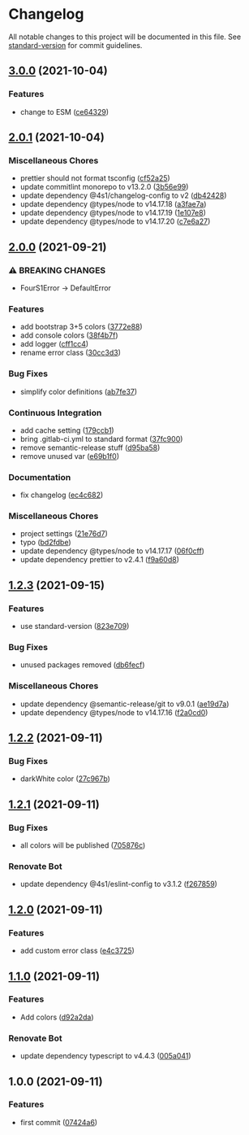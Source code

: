 # Changelog

All notable changes to this project will be documented in this file. See [standard-version](https://github.com/conventional-changelog/standard-version) for commit guidelines.

## [3.0.0](https://gitlab.com/4s1/toolbox/compare/v2.0.0...v3.0.0) (2021-10-04)


### Features

* change to ESM ([ce64329](https://gitlab.com/4s1/toolbox/commit/ce6432949570ebe9aecfde6f599c21bd9c661a3f))

## [2.0.1](https://gitlab.com/4s1/toolbox/compare/v2.0.0...v2.0.1) (2021-10-04)


### Miscellaneous Chores

* prettier should not format tsconfig ([cf52a25](https://gitlab.com/4s1/toolbox/commit/cf52a250201a288654fd7776f9b8bed005d4b85e))
* update commitlint monorepo to v13.2.0 ([3b56e99](https://gitlab.com/4s1/toolbox/commit/3b56e998aae2d857fd4bf0b45a5f95fc9904b994))
* update dependency @4s1/changelog-config to v2 ([db42428](https://gitlab.com/4s1/toolbox/commit/db424283978534178fe0ca57ef8a409e23f65f1a))
* update dependency @types/node to v14.17.18 ([a3fae7a](https://gitlab.com/4s1/toolbox/commit/a3fae7ab958c0357d4048a3dfb1ea744b8186712))
* update dependency @types/node to v14.17.19 ([1e107e8](https://gitlab.com/4s1/toolbox/commit/1e107e8ef376baa51273d73fe65e7fdabf48f516))
* update dependency @types/node to v14.17.20 ([c7e6a27](https://gitlab.com/4s1/toolbox/commit/c7e6a270fab11adc4cd81a3e11644845f456457e))

## [2.0.0](https://gitlab.com/4s1/toolbox/compare/v1.2.3...v2.0.0) (2021-09-21)


### ⚠ BREAKING CHANGES

* FourS1Error -> DefaultError

### Features

* add bootstrap 3+5 colors ([3772e88](https://gitlab.com/4s1/toolbox/commit/3772e8843c22c30542a53369f3c8bd32f47ea38d))
* add console colors ([38f4b7f](https://gitlab.com/4s1/toolbox/commit/38f4b7f10976989f3b30de95a812900991bad110))
* add logger ([cff1cc4](https://gitlab.com/4s1/toolbox/commit/cff1cc44cf38ff9b06b101d2a311168de98f6675))
* rename error class ([30cc3d3](https://gitlab.com/4s1/toolbox/commit/30cc3d33b6df60b1a2bf7b57cb164f27b8603ad0))


### Bug Fixes

* simplify color definitions ([ab7fe37](https://gitlab.com/4s1/toolbox/commit/ab7fe37f88393588bff108f4f0ad577729a49f82))


### Continuous Integration

* add cache setting ([179ccb1](https://gitlab.com/4s1/toolbox/commit/179ccb13a3f91533b12f0e8bbb66b1b8f1c9545e))
* bring .gitlab-ci.yml to standard format ([37fc900](https://gitlab.com/4s1/toolbox/commit/37fc900bf37eb33fd5bcbead32acf5aa8ef1fe0e))
* remove semantic-release stuff ([d95ba58](https://gitlab.com/4s1/toolbox/commit/d95ba588d7eee130afdc342dfa38bc0c3da1dd6b))
* remove unused var ([e69b1f0](https://gitlab.com/4s1/toolbox/commit/e69b1f0c44d8a0d1ef83716ea8f5d35cd0e4addd))


### Documentation

* fix changelog ([ec4c682](https://gitlab.com/4s1/toolbox/commit/ec4c6825f9225e5e6049192fa34994efad35ec89))


### Miscellaneous Chores

* project settings ([21e76d7](https://gitlab.com/4s1/toolbox/commit/21e76d757671a28fc5fdd9e823a56799c56ea97e))
* typo ([bd2fdbe](https://gitlab.com/4s1/toolbox/commit/bd2fdbe5c5ea16e5dfd23ad5b12cdec1880259fd))
* update dependency @types/node to v14.17.17 ([06f0cff](https://gitlab.com/4s1/toolbox/commit/06f0cfff0635c507fab6221856d0f5ac8212d800))
* update dependency prettier to v2.4.1 ([f9a60d8](https://gitlab.com/4s1/toolbox/commit/f9a60d8a47063774e7dd2f6e7e289e6cb0f30da1))

## [1.2.3](https://gitlab.com/4s1/toolbox/compare/v1.2.2...v1.2.3) (2021-09-15)

### Features

- use standard-version ([823e709](https://gitlab.com/4s1/toolbox/commit/823e709596fdda7cf15e6e901de6be22682f9f3f))

### Bug Fixes

- unused packages removed ([db6fecf](https://gitlab.com/4s1/toolbox/commit/db6fecf47829321116564e9a0b35b5ffbaee4c62))

### Miscellaneous Chores

- update dependency @semantic-release/git to v9.0.1 ([ae19d7a](https://gitlab.com/4s1/toolbox/commit/ae19d7a90aab27e3b21d8b569a2f3e0d890748cb))
- update dependency @types/node to v14.17.16 ([f2a0cd0](https://gitlab.com/4s1/toolbox/commit/f2a0cd0876755b76f4bd0b63ce40e4484f1fbf19))

## [1.2.2](https://gitlab.com/4s1/toolbox/compare/v1.2.1...v1.2.2) (2021-09-11)

### Bug Fixes

- darkWhite color ([27c967b](https://gitlab.com/4s1/toolbox/commit/27c967bef53674467af52d9d46e85e49962d5c30))

## [1.2.1](https://gitlab.com/4s1/toolbox/compare/v1.2.0...v1.2.1) (2021-09-11)

### Bug Fixes

- all colors will be published ([705876c](https://gitlab.com/4s1/toolbox/commit/705876cc130e0eee2e6cf50bdba537c527478d00))

### Renovate Bot

- update dependency @4s1/eslint-config to v3.1.2 ([f267859](https://gitlab.com/4s1/toolbox/commit/f267859e2e593dfc4392b5a5d2433f75b977f20e))

## [1.2.0](https://gitlab.com/4s1/toolbox/compare/v1.1.0...v1.2.0) (2021-09-11)

### Features

- add custom error class ([e4c3725](https://gitlab.com/4s1/toolbox/commit/e4c37259a783310e28fa9d9806c24e55eec027ee))

## [1.1.0](https://gitlab.com/4s1/toolbox/compare/v1.0.0...v1.1.0) (2021-09-11)

### Features

- Add colors ([d92a2da](https://gitlab.com/4s1/toolbox/commit/d92a2dae37c8c68cfb9eca7b9d76a3a53f5e368c))

### Renovate Bot

- update dependency typescript to v4.4.3 ([005a041](https://gitlab.com/4s1/toolbox/commit/005a041f10136326dad4656e28e4c08585ab1eea))

## 1.0.0 (2021-09-11)

### Features

- first commit ([07424a6](https://gitlab.com/4s1/toolbox/commit/07424a65f75fc89e7fcc612dba14f0ecdf9d267f))
